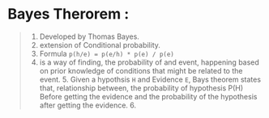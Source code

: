 # Bayes Therorem :
> 1. Developed by Thomas Bayes.
> 2. extension of Conditional probability.
> 3. Formula ```p(h/e) = p(e/h) * p(e) / p(e)```
> 4. is a way of finding, the probability of and event, happening based on 
  prior knowledge of conditions that might be related to the event.
>    5. Given a hypothsis `H` and Evidence `E`,
>    Bays theorem states that, relationship between, the probability of hypothesis P(H) Before getting the evidence and the probability of the hypothesis after getting the evidence.
>    6. 